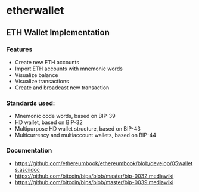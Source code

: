 # etherwallet
## ETH Wallet Implementation 
### Features
- Create new ETH accounts 
- Import ETH accounts with mnemonic words
- Visualize balance
- Visualize transactions
- Create and broadcast new transaction
### Standards used:
- Mnemonic code words, based on BIP-39
- HD wallet, based on BIP-32
- Multipurpose HD wallet structure, based on BIP-43
- Multicurrency and multiaccount wallets, based on BIP-44
### Documentation
- https://github.com/ethereumbook/ethereumbook/blob/develop/05wallets.asciidoc
- https://github.com/bitcoin/bips/blob/master/bip-0032.mediawiki
- https://github.com/bitcoin/bips/blob/master/bip-0039.mediawiki
